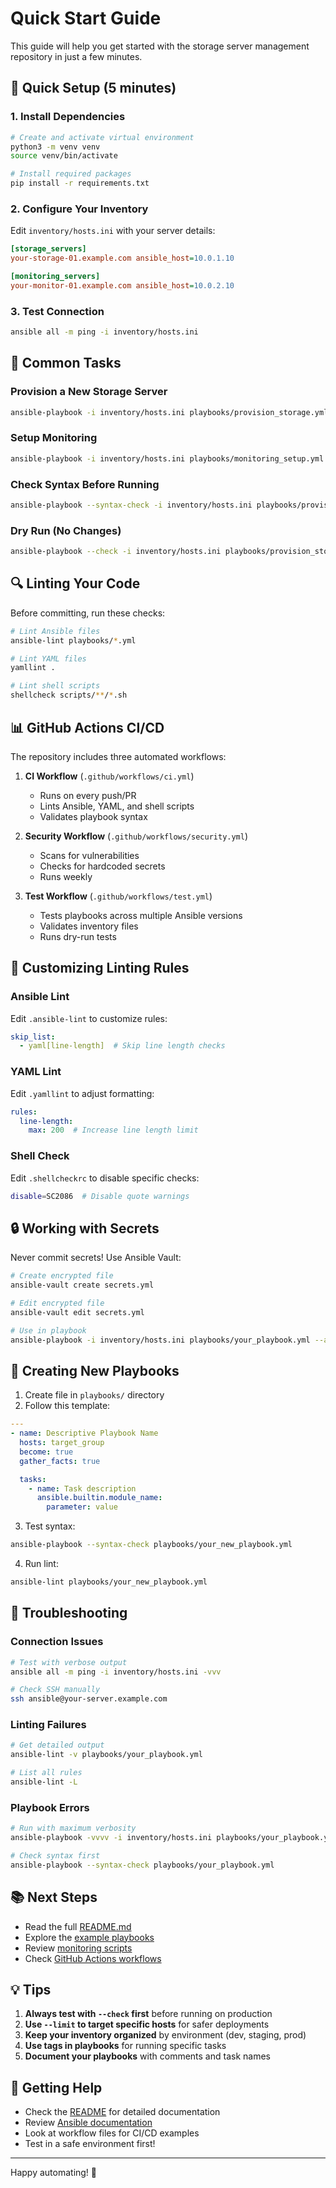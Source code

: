 # Quick Start Guide

This guide will help you get started with the storage server management repository in just a few minutes.

## 🚀 Quick Setup (5 minutes)

### 1. Install Dependencies

```bash
# Create and activate virtual environment
python3 -m venv venv
source venv/bin/activate

# Install required packages
pip install -r requirements.txt
```

### 2. Configure Your Inventory

Edit `inventory/hosts.ini` with your server details:

```ini
[storage_servers]
your-storage-01.example.com ansible_host=10.0.1.10

[monitoring_servers]
your-monitor-01.example.com ansible_host=10.0.2.10
```

### 3. Test Connection

```bash
ansible all -m ping -i inventory/hosts.ini
```

## 🎯 Common Tasks

### Provision a New Storage Server

```bash
ansible-playbook -i inventory/hosts.ini playbooks/provision_storage.yml
```

### Setup Monitoring

```bash
ansible-playbook -i inventory/hosts.ini playbooks/monitoring_setup.yml
```

### Check Syntax Before Running

```bash
ansible-playbook --syntax-check -i inventory/hosts.ini playbooks/provision_storage.yml
```

### Dry Run (No Changes)

```bash
ansible-playbook --check -i inventory/hosts.ini playbooks/provision_storage.yml
```

## 🔍 Linting Your Code

Before committing, run these checks:

```bash
# Lint Ansible files
ansible-lint playbooks/*.yml

# Lint YAML files
yamllint .

# Lint shell scripts
shellcheck scripts/**/*.sh
```

## 📊 GitHub Actions CI/CD

The repository includes three automated workflows:

1. **CI Workflow** (`.github/workflows/ci.yml`)
   - Runs on every push/PR
   - Lints Ansible, YAML, and shell scripts
   - Validates playbook syntax

2. **Security Workflow** (`.github/workflows/security.yml`)
   - Scans for vulnerabilities
   - Checks for hardcoded secrets
   - Runs weekly

3. **Test Workflow** (`.github/workflows/test.yml`)
   - Tests playbooks across multiple Ansible versions
   - Validates inventory files
   - Runs dry-run tests

## 🔧 Customizing Linting Rules

### Ansible Lint

Edit `.ansible-lint` to customize rules:

```yaml
skip_list:
  - yaml[line-length]  # Skip line length checks
```

### YAML Lint

Edit `.yamllint` to adjust formatting:

```yaml
rules:
  line-length:
    max: 200  # Increase line length limit
```

### Shell Check

Edit `.shellcheckrc` to disable specific checks:

```bash
disable=SC2086  # Disable quote warnings
```

## 🔒 Working with Secrets

Never commit secrets! Use Ansible Vault:

```bash
# Create encrypted file
ansible-vault create secrets.yml

# Edit encrypted file
ansible-vault edit secrets.yml

# Use in playbook
ansible-playbook -i inventory/hosts.ini playbooks/your_playbook.yml --ask-vault-pass
```

## 📝 Creating New Playbooks

1. Create file in `playbooks/` directory
2. Follow this template:

```yaml
---
- name: Descriptive Playbook Name
  hosts: target_group
  become: true
  gather_facts: true

  tasks:
    - name: Task description
      ansible.builtin.module_name:
        parameter: value
```

3. Test syntax:
```bash
ansible-playbook --syntax-check playbooks/your_new_playbook.yml
```

4. Run lint:
```bash
ansible-lint playbooks/your_new_playbook.yml
```

## 🐛 Troubleshooting

### Connection Issues

```bash
# Test with verbose output
ansible all -m ping -i inventory/hosts.ini -vvv

# Check SSH manually
ssh ansible@your-server.example.com
```

### Linting Failures

```bash
# Get detailed output
ansible-lint -v playbooks/your_playbook.yml

# List all rules
ansible-lint -L
```

### Playbook Errors

```bash
# Run with maximum verbosity
ansible-playbook -vvvv -i inventory/hosts.ini playbooks/your_playbook.yml

# Check syntax first
ansible-playbook --syntax-check playbooks/your_playbook.yml
```

## 📚 Next Steps

- Read the full [README.md](README.md)
- Explore the [example playbooks](playbooks/)
- Review [monitoring scripts](scripts/monitoring/)
- Check [GitHub Actions workflows](.github/workflows/)

## 💡 Tips

1. **Always test with `--check` first** before running on production
2. **Use `--limit` to target specific hosts** for safer deployments
3. **Keep your inventory organized** by environment (dev, staging, prod)
4. **Use tags in playbooks** for running specific tasks
5. **Document your playbooks** with comments and task names

## 🤝 Getting Help

- Check the [README](README.md) for detailed documentation
- Review [Ansible documentation](https://docs.ansible.com/)
- Look at workflow files for CI/CD examples
- Test in a safe environment first!

---

Happy automating! 🎉

